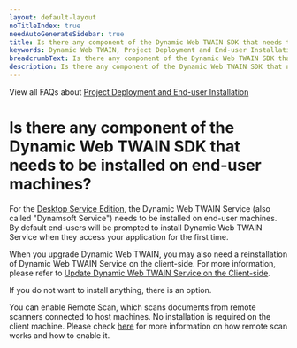 ```yaml
---
layout: default-layout
noTitleIndex: true
needAutoGenerateSidebar: true
title: Is there any component of the Dynamic Web TWAIN SDK that needs to be installed on end-user machines?
keywords: Dynamic Web TWAIN, Project Deployment and End-user Installation, installation on end-user
breadcrumbText: Is there any component of the Dynamic Web TWAIN SDK that needs to be installed on end-user machines?
description: Is there any component of the Dynamic Web TWAIN SDK that needs to be installed on end-user machines?
---
```


View all FAQs about [Project Deployment and End-user Installation](
https://www.dynamsoft.com/web-twain/docs/faq/#project-deployment-and-end-user-installation)

# Is there any component of the Dynamic Web TWAIN SDK that needs to be installed on end-user machines?

For the <a href="/web-twain/docs/general-usage/initialization.html#desktop-service-edition" target="_blank">Desktop Service Edition</a>, the Dynamic Web TWAIN Service (also called "Dynamsoft Service") needs to be installed on end-user machines. By default end-users will be prompted to install Dynamic Web TWAIN Service when they access your application for the first time.

When you upgrade Dynamic Web TWAIN, you may also need a reinstallation of Dynamic Web TWAIN Service on the client-side. For more information, please refer to <a href="/web-twain/docs/indepth/development/upgrade.html#update-dynamsoft-service-on-the-client-side" target="_blank">Update Dynamic Web TWAIN Service on the Client-side</a>.

If you do not want to install anything, there is an option.

You can enable Remote Scan, which scans documents from remote scanners connected to host machines. No installation is required on the client machine. Please check <a href="/web-twain/docs/faq/how-to-enable-remote-scan.html" target="_blank">here</a> for more information on how remote scan works and how to enable it.
